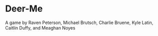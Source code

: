 # Deer-Me
A game by Raven Peterson, Michael Brutsch, Charlie Bruene, Kyle Latin, Caitlin Duffy, and Meaghan Noyes

